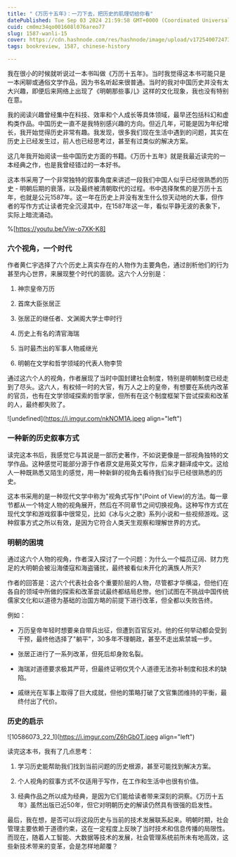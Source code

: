 ```yaml
---
title: "《万历十五年》：一刀下去，把历史的肌理切给你看"
datePublished: Tue Sep 03 2024 21:59:58 GMT+0000 (Coordinated Universal Time)
cuid: cm0mz34qo001608l076areo77
slug: 1587-wanli-15
cover: https://cdn.hashnode.com/res/hashnode/image/upload/v1725400724732/5ae0c43f-701f-41e7-b147-cb41660d0b8b.jpeg
tags: bookreview, 1587, chinese-history

---
```


我在很小的时候就听说过一本书叫做《万历十五年》。当时我觉得这本书可能只是一本闲聊或通俗文学作品，因为书名听起来很普通。当时的我对中国历史并没有太大兴趣，即便后来网络上出现了《明朝那些事儿》这样的文化现象，我也没有特别在意。

我的阅读兴趣曾经集中在科技、效率和个人成长等具体领域，最早还包括科幻和虚构类作品。中国历史一直不是我特别感兴趣的方向。但近几年，可能是因为年纪增长，我开始觉得历史非常有趣。我发现，很多我们现在生活中遇到的问题，其实在历史上已经发生过，前人也已经思考过，甚至有过类似的解决方案。

这几年我开始阅读一些中国历史方面的书籍。《万历十五年》就是我最近读完的一本经典之作，也是我曾经错过的一本好书。

这本书采用了一个非常独特的叙事角度来讲述一段我们中国人似乎已经很熟悉的历史 - 明朝后期的衰落，以及最终被清朝取代的过程。书中选择聚焦的是万历十五年，也就是公元1587年。这一年在历史上并没有发生什么惊天动地的大事，但作者的写作方式让读者完全沉浸其中，在1587年这一年，看似平静无波的表象下，实际上暗流涌动。

%[https://youtu.be/Viw-o7XK-K8] 

### 六个视角，一个时代

作者黄仁宇选择了六个历史上真实存在的人物作为主要角色，通过剖析他们的行为甚至内心世界，来展现整个时代的面貌。这六个人分别是：

1. 神宗皇帝万历
    
2. 首席大臣张居正
    
3. 张居正的继任者、文渊阁大学士申时行
    
4. 历史上有名的清官海瑞
    
5. 当时最杰出的军事人物戚继光
    
6. 明朝在文学和哲学领域的代表人物李贽
    

通过这六个人的视角，作者展现了当时中国封建社会制度，特别是明朝制度已经走到了尽头。这六人，有权倾一时的大官，有万人之上的皇帝，有想要在系统内改革的官员，也有在文学领域探索的哲学家，但所有在这个制度框架下尝试探索和改革的人，最终都失败了。

![undefined](https://i.imgur.com/nkNOM1A.jpeg align="left")

### 一种新的历史叙事方式

读完这本书后，我感觉它与其说是一部历史著作，不如说更像是一部视角独特的文学作品。这种感觉可能部分源于作者原文是用英文写作，后来才翻译成中文。这给人一种既熟悉又陌生的感觉，用一种新鲜的视角去看待我们似乎已经很熟悉的历史。

这本书采用的是一种现代文学中称为"视角式写作"(Point of View)的方法。每一章节都从一个特定人物的视角展开，然后在不同章节之间切换视角。这种写作方式在现代文学和游戏叙事中很常见，比如《冰与火之歌》系列小说和一些视频游戏。这种叙事方式之所以有效，是因为它符合人类天生观察和理解世界的方式。

### 明朝的困境

通过这六个人物的视角，作者深入探讨了一个问题：为什么一个幅员辽阔、财力充足的大明朝会被沿海倭寇和海盗骚扰，最终被看似未开化的满族人所灭?

作者的回答是：这六个代表社会各个重要阶层的人物，尽管都才华横溢，但他们在各自的领域中所做的探索和改革尝试最终都结局悲惨。他们试图在不挑战中国传统儒家文化和以道德为基础的治国方略的前提下进行改革，但全都以失败告终。

例如：

* 万历皇帝年轻时想要亲自带兵出征，但遭到百官反对。他的任何举动都会受到干预，最终他选择了"躺平"，30多年不理朝政，甚至不走出紫禁城一步。
    
* 张居正进行了一系列改革，但死后却身败名裂。
    
* 海瑞对道德要求极其严苛，但最终证明仅凭个人道德无法弥补制度和技术的缺陷。
    
* 戚继光在军事上取得了巨大成就，但他的策略打破了文官集团维持的平衡，最终付出了代价。
    

### 历史的启示

![10586073_22_1](https://i.imgur.com/Z6hGb0T.jpeg align="left")

读完这本书，我有了几点思考：

1. 学习历史能帮助我们找到当前问题的历史根源，甚至可能找到解决方案。
    
2. 个人视角的叙事方式不仅适用于写作，在工作和生活中也很有价值。
    
3. 经典作品之所以成为经典，是因为它们能给读者带来深刻的洞察。《万历十五年》虽然出版已近50年，但它对明朝历史的解读仍然具有很强的启发性。
    

最后，我在想，是否可以将这段历史与当前的技术发展联系起来。明朝时期，社会管理主要依赖于道德约束，这在一定程度上反映了当时技术和信息传播的局限性。而现在，随着人工智能、大数据等技术的发展，社会管理系统前所未有地高效，这些新技术带来的变革，会是怎样地颠覆？